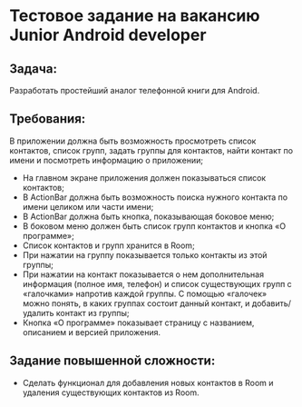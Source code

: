 
# Тестовое задание на вакансию Junior Android developer

## Задача:
Разработать простейший аналог телефонной книги для Android.

## Требования:
В приложении должна быть возможность просмотреть список контактов, список
групп, задать группы для контактов, найти контакт по имени и посмотреть
информацию о приложении;
* На главном экране приложения должен показываться список контактов;
* В ActionBar должна быть возможность поиска нужного контакта по имени
  целиком или части имени;
* В ActionBar должна быть кнопка, показывающая боковое меню;
* В боковом меню должен быть список групп контактов и кнопка «О программе»;
* Список контактов и групп хранится в Room;
* При нажатии на группу показывается только контакты из этой группы;
* При нажатии на контакт показывается о нем дополнительная информация (полное
  имя, телефон) и список существующих групп с «галочками» напротив
  каждой группы. С помощью «галочек» можно понять, в каких группах состоит
  данный контакт, и добавить/удалить контакт из группы;
* Кнопка «О программе» показывает страницу с названием, описанием и версией
  приложения.

## Задание повышенной сложности:
* Сделать функционал для добавления новых контактов в Room и удаления
  существующих контактов из Room.
